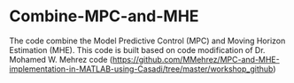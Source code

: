 # Combine-MPC-and-MHE
The code combine the Model Predictive Control (MPC) and Moving Horizon Estimation (MHE).
This code is built based on code modification of Dr. Mohamed W. Mehrez code (https://github.com/MMehrez/MPC-and-MHE-implementation-in-MATLAB-using-Casadi/tree/master/workshop_github)
